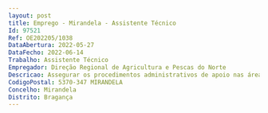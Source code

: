 ```yaml
--- 
layout: post
title: Emprego - Mirandela - Assistente Técnico
Id: 97521
Ref: OE202205/1038
DataAbertura: 2022-05-27
DataFecho: 2022-06-14
Trabalho: Assistente Técnico
Empregador: Direção Regional de Agricultura e Pescas do Norte
Descricao: Assegurar os procedimentos administrativos de apoio nas áreas de recursoshumanos, financeiros,patrimoniais, expediente e arquivo. Apoio à coordenação do benefício fiscal aogasóleo agrícola. Apoioàs inscrições no Regime do Exercício da Atividade Pecuária (NREAP). Garantir asfunções delegadaspelo IFAP, nomeadamente PU, iSIP e IB
CodigoPostal: 5370-347 MIRANDELA
Concelho: Mirandela
Distrito: Bragança
--- 
```

